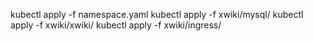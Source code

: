 kubectl apply -f namespace.yaml
kubectl apply -f xwiki/mysql/
kubectl apply -f xwiki/xwiki/
kubectl apply -f xwiki/ingress/ 
